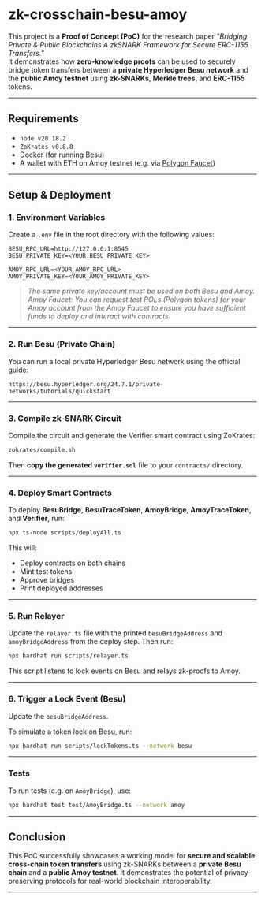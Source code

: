 # zk-crosschain-besu-amoy

This project is a **Proof of Concept (PoC)** for the research paper _"Bridging Private & Public Blockchains A zkSNARK Framework for Secure ERC-1155 Transfers."_  
It demonstrates how **zero-knowledge proofs** can be used to securely bridge token transfers between a **private Hyperledger Besu network** and the **public Amoy testnet** using **zk-SNARKs**, **Merkle trees**, and **ERC-1155** tokens.

---

## Requirements

- `node v20.18.2`
- `ZoKrates v0.8.8`
- Docker (for running Besu)
- A wallet with ETH on Amoy testnet (e.g. via [Polygon Faucet](https://faucet.polygon.technology/))

---

## Setup & Deployment

### 1. Environment Variables

Create a `.env` file in the root directory with the following values:

```env
BESU_RPC_URL=http://127.0.0.1:8545
BESU_PRIVATE_KEY=<YOUR_BESU_PRIVATE_KEY>

AMOY_RPC_URL=<YOUR_AMOY_RPC_URL>
AMOY_PRIVATE_KEY=<YOUR_AMOY_PRIVATE_KEY>
```

>_The same private key/account must be used on both Besu and Amoy._
>_Amoy Faucet: You can request test POLs (Polygon tokens) for your Amoy account from the Amoy Faucet to ensure you have sufficient funds to deploy and interact with contracts._

---

### 2. Run Besu (Private Chain)

You can run a local private Hyperledger Besu network using the official guide:

```shell
https://besu.hyperledger.org/24.7.1/private-networks/tutorials/quickstart
```

---

### 3. Compile zk-SNARK Circuit

Compile the circuit and generate the Verifier smart contract using ZoKrates:

```bash
zokrates/compile.sh
```

Then **copy the generated `verifier.sol`** file to your `contracts/` directory.

---

### 4. Deploy Smart Contracts

To deploy **BesuBridge**, **BesuTraceToken**, **AmoyBridge**, **AmoyTraceToken**, and **Verifier**, run:

```bash
npx ts-node scripts/deployAll.ts
```

This will:
- Deploy contracts on both chains
- Mint test tokens
- Approve bridges
- Print deployed addresses

---

### 5. Run Relayer

Update the `relayer.ts` file with the printed `besuBridgeAddress` and `amoyBridgeAddress` from the deploy step. Then run:

```bash
npx hardhat run scripts/relayer.ts
```

This script listens to lock events on Besu and relays zk-proofs to Amoy.

---

### 6. Trigger a Lock Event (Besu)
Update the `besuBridgeAddress`.

To simulate a token lock on Besu, run:

```bash
npx hardhat run scripts/lockTokens.ts --network besu
```

---

### Tests

To run tests (e.g. on `AmoyBridge`), use:

```bash
npx hardhat test test/AmoyBridge.ts --network amoy
```

---

## Conclusion

This PoC successfully showcases a working model for **secure and scalable cross-chain token transfers** using zk-SNARKs between a **private Besu chain** and a **public Amoy testnet**. It demonstrates the potential of privacy-preserving protocols for real-world blockchain interoperability.

---
